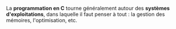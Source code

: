 La **programmation en C** tourne généralement autour des **systèmes d'exploitations**, dans laquelle il faut penser à tout : la gestion des mémoires, l'optimisation, etc.